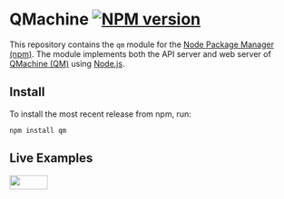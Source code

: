 # QMachine [![NPM version](https://badge.fury.io/js/qm.png)](http://badge.fury.io/js/qm)

This repository contains the `qm` module for the
[Node Package Manager (npm)](https://npmjs.org/). The module implements both
the API server and web server of [QMachine (QM)](https://www.qmachine.org)
using [Node.js](https://npmjs.org/).

Install
-------

To install the most recent release from npm, run:

    npm install qm

Live Examples
-------------

<a href="https://runnable.com/qmachine" target="_blank"><img src="https://runnable.com/external/styles/assets/runnablebtn.png" style="width:67px;height:25px;"></a>


